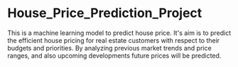 # House_Price_Prediction_Project
This is a machine learning model to predict house price. It's aim is to predict the efficient house pricing for real estate customers with respect to their budgets and priorities. By analyzing previous market trends and price ranges, and also upcoming developments future prices will be predicted.
